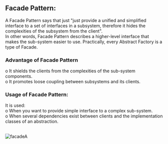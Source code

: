 <h2>Facade Pattern:</h2>
A Facade Pattern says that just "just provide a unified and simplified interface to a set of interfaces in a subsystem, therefore it hides the complexities of the subsystem from the client".<br>
In other words, Facade Pattern describes a higher-level interface that makes the sub-system easier to use.
Practically, every Abstract Factory is a type of Facade.

<h3>Advantage of Facade Pattern</h3>
o	It shields the clients from the complexities of the sub-system components.<br>
o	It promotes loose coupling between subsystems and its clients.

<h3>Usage of Facade Pattern:</h3>
It is used:<br>
o	When you want to provide simple interface to a complex sub-system.<br>
o	When several dependencies exist between clients and the implementation classes of an abstraction.<br><br>

![facadeA](https://user-images.githubusercontent.com/46630197/57617326-3a43c500-7589-11e9-855f-1dcd0f6a067c.jpg)
